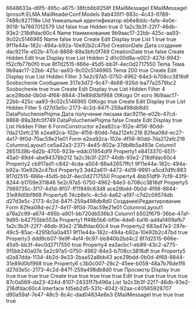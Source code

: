 ﻿<?xml version="1.0" encoding="utf-8"?>
<Entity xmlns:xsi="http://www.w3.org/2001/XMLSchema-instance" xmlns:xsd="http://www.w3.org/2001/XMLSchema">
  <Uid>6648633a-d6f5-495c-a675-38fcb6b9258f</Uid>
  <Name>EMailMessageI</Name>
  <DisplayName>EMailMessageI</DisplayName>
  <Namespace>Iprosoft.ELMA.MailReaderConf.Models</Namespace>
  <Properties>
    <PropertyMetadata xsi:type="EntityPropertyMetadata">
      <Uid>9ab435f1-883c-4c43-9789-7488c827118e</Uid>
      <Name>Uid</Name>
      <DisplayName>Уникальный идентификатор</DisplayName>
      <TypeUid>eb6e8ddc-fafe-4e0e-9018-1a7667012579</TypeUid>
      <Settings xsi:type="GuidSettings">
        <FieldName>Uid</FieldName>
      </Settings>
      <Nullable>false</Nullable>
      <IsSystem>true</IsSystem>
      <ViewSettings>
        <Attributes>
          <ViewAttribute>
            <Visibility>Hidden</Visibility>
            <ReadOnly>true</ReadOnly>
          </ViewAttribute>
        </Attributes>
      </ViewSettings>
      <Order>0</Order>
    </PropertyMetadata>
    <PropertyMetadata xsi:type="EntityPropertyMetadata">
      <Uid>1a2c3b3f-22f7-46db-93e2-218dfdac60c4</Uid>
      <Name>Name</Name>
      <DisplayName>Наименование</DisplayName>
      <TypeUid>9b9aac17-22bb-425c-aa93-9c02c5146965</TypeUid>
      <Settings xsi:type="StringSettings">
        <FieldName>Name</FieldName>
      </Settings>
      <Nullable>false</Nullable>
      <Required>true</Required>
      <ViewSettings>
        <Attributes>
          <ViewAttribute>
            <ViewType>Create</ViewType>
          </ViewAttribute>
          <ViewAttribute>
            <ViewType>Edit</ViewType>
          </ViewAttribute>
          <ViewAttribute>
            <ViewType>Display</ViewType>
            <ReadOnly>true</ReadOnly>
          </ViewAttribute>
          <ViewAttribute>
            <ViewType>List</ViewType>
          </ViewAttribute>
        </Attributes>
      </ViewSettings>
      <Order>1</Order>
      <InFastSearch>true</InFastSearch>
      <Filterable>true</Filterable>
    </PropertyMetadata>
    <PropertyMetadata xsi:type="EntityPropertyMetadata">
      <Uid>9f11e44a-182c-494a-b92a-10e92b2c47bd</Uid>
      <Name>CreationDate</Name>
      <DisplayName>Дата создания</DisplayName>
      <TypeUid>dac9211e-e02b-47cd-8868-89a3bfc0f749</TypeUid>
      <Settings xsi:type="DateTimeSettings">
        <FieldName>CreationDate</FieldName>
        <SetCurrentDate>true</SetCurrentDate>
      </Settings>
      <Nullable>false</Nullable>
      <ViewSettings>
        <Attributes>
          <ViewAttribute>
            <ViewType>Create</ViewType>
            <Visibility>Hidden</Visibility>
          </ViewAttribute>
          <ViewAttribute>
            <ViewType>Edit</ViewType>
            <ReadOnly>true</ReadOnly>
          </ViewAttribute>
          <ViewAttribute>
            <ViewType>Display</ViewType>
            <ReadOnly>true</ReadOnly>
          </ViewAttribute>
          <ViewAttribute>
            <ViewType>List</ViewType>
            <Visibility>Hidden</Visibility>
          </ViewAttribute>
        </Attributes>
      </ViewSettings>
      <Order>2</Order>
      <Handlers>
        <PropertyHandlerInfo>
          <HandlerUid>d0c00d8a-e003-427d-9942-f52cfb77b0f0</HandlerUid>
        </PropertyHandlerInfo>
      </Handlers>
      <Filterable>true</Filterable>
    </PropertyMetadata>
    <PropertyMetadata xsi:type="EntityPropertyMetadata">
      <Uid>8f7d2515-666e-45d5-bb3f-4ec0d2717550</Uid>
      <Name>Tema</Name>
      <DisplayName>Тема</DisplayName>
      <TypeUid>9b9aac17-22bb-425c-aa93-9c02c5146965</TypeUid>
      <Settings xsi:type="StringSettings">
        <FieldName>Tema</FieldName>
        <MaxValue>200</MaxValue>
      </Settings>
      <Nullable>true</Nullable>
      <ViewSettings>
        <Attributes>
          <ViewAttribute>
            <ViewType>Create</ViewType>
          </ViewAttribute>
          <ViewAttribute>
            <ViewType>Edit</ViewType>
          </ViewAttribute>
          <ViewAttribute>
            <ViewType>Display</ViewType>
            <ReadOnly>true</ReadOnly>
          </ViewAttribute>
          <ViewAttribute>
            <ViewType>List</ViewType>
            <Visibility>Hidden</Visibility>
          </ViewAttribute>
          <ViewAttribute>
            <ViewType>Filter</ViewType>
          </ViewAttribute>
        </Attributes>
      </ViewSettings>
      <Order>3</Order>
    </PropertyMetadata>
    <PropertyMetadata xsi:type="EntityPropertyMetadata">
      <Uid>5e2c97a5-0750-4962-84e3-b708cc3816df</Uid>
      <Name>Soobschenie</Name>
      <DisplayName>Сообщение</DisplayName>
      <TypeUid>317e3d72-9c47-4b68-926d-ba77a2579bc2</TypeUid>
      <Settings xsi:type="TextSettings">
        <FieldName>Soobschenie</FieldName>
        <MultiLine>true</MultiLine>
      </Settings>
      <Nullable>true</Nullable>
      <ViewSettings>
        <Attributes>
          <ViewAttribute>
            <ViewType>Create</ViewType>
          </ViewAttribute>
          <ViewAttribute>
            <ViewType>Edit</ViewType>
          </ViewAttribute>
          <ViewAttribute>
            <ViewType>Display</ViewType>
            <ReadOnly>true</ReadOnly>
          </ViewAttribute>
          <ViewAttribute>
            <ViewType>List</ViewType>
            <Visibility>Hidden</Visibility>
          </ViewAttribute>
          <ViewAttribute>
            <ViewType>Filter</ViewType>
          </ViewAttribute>
        </Attributes>
      </ViewSettings>
      <Order>4</Order>
    </PropertyMetadata>
    <PropertyMetadata xsi:type="EntityPropertyMetadata">
      <Uid>ace29bdd-0b0d-4f68-8844-31e89d0bf968</Uid>
      <Name>OtKogo</Name>
      <DisplayName>От кого</DisplayName>
      <TypeUid>9b9aac17-22bb-425c-aa93-9c02c5146965</TypeUid>
      <Settings xsi:type="StringSettings">
        <FieldName>OtKogo</FieldName>
      </Settings>
      <Nullable>true</Nullable>
      <ViewSettings>
        <Attributes>
          <ViewAttribute>
            <ViewType>Create</ViewType>
          </ViewAttribute>
          <ViewAttribute>
            <ViewType>Edit</ViewType>
          </ViewAttribute>
          <ViewAttribute>
            <ViewType>Display</ViewType>
            <ReadOnly>true</ReadOnly>
          </ViewAttribute>
          <ViewAttribute>
            <ViewType>List</ViewType>
            <Visibility>Hidden</Visibility>
          </ViewAttribute>
          <ViewAttribute>
            <ViewType>Filter</ViewType>
          </ViewAttribute>
        </Attributes>
      </ViewSettings>
      <Order>5</Order>
    </PropertyMetadata>
    <PropertyMetadata xsi:type="EntityPropertyMetadata">
      <Uid>d27d3e5c-2173-4c2d-847f-259a498db8d0</Uid>
      <Name>DataPolucheniePisjma</Name>
      <DisplayName>Дата получение письма</DisplayName>
      <TypeUid>dac9211e-e02b-47cd-8868-89a3bfc0f749</TypeUid>
      <Settings xsi:type="DateTimeSettings">
        <FieldName>DataPolucheniePisjma</FieldName>
      </Settings>
      <Nullable>false</Nullable>
      <ViewSettings>
        <Attributes>
          <ViewAttribute>
            <ViewType>Create</ViewType>
          </ViewAttribute>
          <ViewAttribute>
            <ViewType>Edit</ViewType>
          </ViewAttribute>
          <ViewAttribute>
            <ViewType>Display</ViewType>
            <ReadOnly>true</ReadOnly>
          </ViewAttribute>
          <ViewAttribute>
            <ViewType>List</ViewType>
            <Visibility>Hidden</Visibility>
          </ViewAttribute>
          <ViewAttribute>
            <ViewType>Filter</ViewType>
          </ViewAttribute>
        </Attributes>
      </ViewSettings>
      <Order>6</Order>
    </PropertyMetadata>
  </Properties>
  <FormsScheme>FormConstructor</FormsScheme>
  <DefaultForms>
    <CreateUid>e2ea92ca-102e-4f56-80dd-7da212efc216</CreateUid>
    <EditUid>e2ea92ca-102e-4f56-80dd-7da212efc216</EditUid>
    <DisplayUid>82fea08d-ec27-4e17-9f0d-70ac59e21e01</DisplayUid>
  </DefaultForms>
  <Forms>
    <FormViewItem>
      <Name>Form</Name>
      <Uid>e2ea92ca-102e-4f56-80dd-7da212efc216</Uid>
      <Items>
        <RootViewItem xsi:type="ColumnsLayoutViewItem">
          <Name>ColumnsLayout1</Name>
          <Uid>ce5a42a3-2371-4e45-802a-37db8b5a493e</Uid>
          <Items>
            <RootViewItem xsi:type="ColumnViewItem">
              <Name>Column1</Name>
              <Uid>2651539b-6d2b-4705-923e-eddc01954df9</Uid>
              <Items>
                <RootViewItem xsi:type="PropertyViewItem">
                  <Name>Property1</Name>
                  <Uid>e8413370-6511-45a0-89d4-abe94378b212</Uid>
                  <Property>1a2c3b3f-22f7-46db-93e2-218dfdac60c4</Property>
                  <Attributes />
                </RootViewItem>
                <RootViewItem xsi:type="PropertyViewItem">
                  <Name>Property2</Name>
                  <Uid>cb917ad1-c842-4cda-a504-88a42657ffc1</Uid>
                  <Property>9f11e44a-182c-494a-b92a-10e92b2c47bd</Property>
                  <Attributes />
                </RootViewItem>
                <RootViewItem xsi:type="PropertyViewItem">
                  <Name>Property3</Name>
                  <Uid>3d42a611-4472-4d19-9991-a5cd7d1fc883</Uid>
                  <Property>8f7d2515-666e-45d5-bb3f-4ec0d2717550</Property>
                  <Attributes />
                </RootViewItem>
                <RootViewItem xsi:type="PropertyViewItem">
                  <Name>Property4</Name>
                  <Uid>4bb51df9-7cf8-43f9-8244-b1709e311846</Uid>
                  <Property>5e2c97a5-0750-4962-84e3-b708cc3816df</Property>
                  <Attributes />
                </RootViewItem>
                <RootViewItem xsi:type="PropertyViewItem">
                  <Name>Property5</Name>
                  <Uid>7989735c-3f17-4d1d-8f07-ff11949c63d8</Uid>
                  <Property>ace29bdd-0b0d-4f68-8844-31e89d0bf968</Property>
                  <Attributes />
                </RootViewItem>
                <RootViewItem xsi:type="PropertyViewItem">
                  <Name>Property6</Name>
                  <Uid>74cb8e1c-4c5d-4a62-a197-c7d2c09574db</Uid>
                  <Property>d27d3e5c-2173-4c2d-847f-259a498db8d0</Property>
                  <Attributes />
                </RootViewItem>
              </Items>
            </RootViewItem>
          </Items>
        </RootViewItem>
      </Items>
      <DisplayName>Создание\Редактирование</DisplayName>
    </FormViewItem>
    <FormViewItem>
      <Name>Form</Name>
      <Uid>82fea08d-ec27-4e17-9f0d-70ac59e21e01</Uid>
      <Items>
        <RootViewItem xsi:type="ColumnsLayoutViewItem">
          <Name>ColumnsLayout1</Name>
          <Uid>a78a2c99-a674-495b-a901-bb720db536b3</Uid>
          <Items>
            <RootViewItem xsi:type="ColumnViewItem">
              <Name>Column1</Name>
              <Uid>b502f679-36be-47af-9d95-b42755bb553a</Uid>
              <Items>
                <RootViewItem xsi:type="PropertyViewItem">
                  <Name>Property1</Name>
                  <Uid>ff46b5b6-bf0e-4de6-ba16-ad4a1409afb7</Uid>
                  <Property>1a2c3b3f-22f7-46db-93e2-218dfdac60c4</Property>
                  <Attributes>
                    <ReadOnly>true</ReadOnly>
                  </Attributes>
                </RootViewItem>
                <RootViewItem xsi:type="PropertyViewItem">
                  <Name>Property2</Name>
                  <Uid>683a47e3-297e-49c5-85ac-4295b5a0a451</Uid>
                  <Property>9f11e44a-182c-494a-b92a-10e92b2c47bd</Property>
                  <Attributes>
                    <ReadOnly>true</ReadOnly>
                  </Attributes>
                </RootViewItem>
                <RootViewItem xsi:type="PropertyViewItem">
                  <Name>Property3</Name>
                  <Uid>ddd9cb07-9e9f-4ef4-9c97-bb840b2bd4c2</Uid>
                  <Property>8f7d2515-666e-45d5-bb3f-4ec0d2717550</Property>
                  <Attributes>
                    <ReadOnly>true</ReadOnly>
                  </Attributes>
                </RootViewItem>
                <RootViewItem xsi:type="PropertyViewItem">
                  <Name>Property4</Name>
                  <Uid>ea3acbc1-eb89-43c2-a775-915bb240a07e</Uid>
                  <Property>5e2c97a5-0750-4962-84e3-b708cc3816df</Property>
                  <Attributes>
                    <ReadOnly>true</ReadOnly>
                  </Attributes>
                </RootViewItem>
                <RootViewItem xsi:type="PropertyViewItem">
                  <Name>Property5</Name>
                  <Uid>d2a87dda-1134-4b2d-9e33-2baa52a8bb43</Uid>
                  <Property>ace29bdd-0b0d-4f68-8844-31e89d0bf968</Property>
                  <Attributes>
                    <ReadOnly>true</ReadOnly>
                  </Attributes>
                </RootViewItem>
                <RootViewItem xsi:type="PropertyViewItem">
                  <Name>Property6</Name>
                  <Uid>c3b0c007-28c2-45ee-b058-48a7b76de1f6</Uid>
                  <Property>d27d3e5c-2173-4c2d-847f-259a498db8d0</Property>
                  <Attributes>
                    <ReadOnly>true</ReadOnly>
                  </Attributes>
                </RootViewItem>
              </Items>
            </RootViewItem>
          </Items>
        </RootViewItem>
      </Items>
      <DisplayName>Просмотр</DisplayName>
    </FormViewItem>
  </Forms>
  <FormViews>
    <FormView>
      <ViewType>Display</ViewType>
      <CanUseCommonView>true</CanUseCommonView>
      <CanUseCommonRazorView>true</CanUseCommonRazorView>
      <CanUseTabView>true</CanUseTabView>
      <CanUseTabRazorView>true</CanUseTabRazorView>
      <ViewInCommon>true</ViewInCommon>
    </FormView>
    <FormView>
      <ViewType>Create</ViewType>
      <CanUseCommonView>true</CanUseCommonView>
      <CanUseCommonRazorView>true</CanUseCommonRazorView>
      <CanUseTabView>true</CanUseTabView>
      <CanUseTabRazorView>true</CanUseTabRazorView>
      <ViewInCommon>true</ViewInCommon>
    </FormView>
    <FormView>
      <ViewType>Edit</ViewType>
      <CanUseCommonView>true</CanUseCommonView>
      <CanUseCommonRazorView>true</CanUseCommonRazorView>
      <CanUseTabView>true</CanUseTabView>
      <CanUseTabRazorView>true</CanUseTabRazorView>
      <ViewInCommon>true</ViewInCommon>
    </FormView>
  </FormViews>
  <TableViews>
    <TableView>
      <Uid>87c0a569-da23-424d-8107-24331f7b496a</Uid>
      <ViewType>List</ViewType>
    </TableView>
  </TableViews>
  <TitlePropertyUid>1a2c3b3f-22f7-46db-93e2-218dfdac60c4</TitlePropertyUid>
  <Type>Interface</Type>
  <ImplementationUid>fd5eb2d5-531c-4042-92aa-c40565928707</ImplementationUid>
  <IdTypeUid>d90a59af-7e47-48c5-8c4c-dad04834e6e3</IdTypeUid>
  <TableName>EMailMessageI</TableName>
  <IsSoftDeletable>true</IsSoftDeletable>
  <SaveHistory>true</SaveHistory>
  <ShowInCatalogList>true</ShowInCatalogList>
  <Filterable>true</Filterable>
  <Filter />
  <Actions />
</Entity>